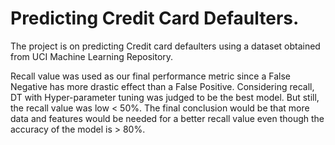# Predicting Credit Card Defaulters.
The project is on predicting Credit card defaulters using a dataset obtained from UCI Machine Learning Repository.

Recall value was used as our final performance metric since a False Negative has more drastic effect than a False Positive.
Considering recall, DT with Hyper-parameter tuning was judged to be the best model. 
But still, the recall value was low < 50%.
The final conclusion would be that more data and features would be needed for a better recall value even though the accuracy of the model is > 80%.
